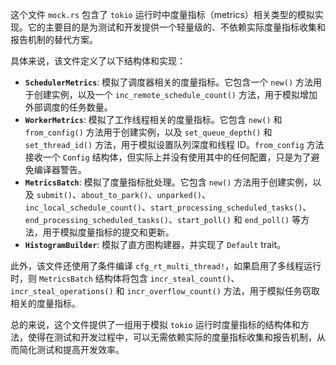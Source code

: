 这个文件 `mock.rs` 包含了 `tokio` 运行时中度量指标（metrics）相关类型的模拟实现。它的主要目的是为测试和开发提供一个轻量级的、不依赖实际度量指标收集和报告机制的替代方案。

具体来说，该文件定义了以下结构体和实现：

*   **`SchedulerMetrics`**:  模拟了调度器相关的度量指标。它包含一个 `new()` 方法用于创建实例，以及一个 `inc_remote_schedule_count()` 方法，用于模拟增加外部调度的任务数量。
*   **`WorkerMetrics`**: 模拟了工作线程相关的度量指标。它包含 `new()` 和 `from_config()` 方法用于创建实例，以及 `set_queue_depth()` 和 `set_thread_id()` 方法，用于模拟设置队列深度和线程 ID。`from_config` 方法接收一个 `Config` 结构体，但实际上并没有使用其中的任何配置，只是为了避免编译器警告。
*   **`MetricsBatch`**: 模拟了度量指标批处理。它包含 `new()` 方法用于创建实例，以及 `submit()`、`about_to_park()`、`unparked()`、`inc_local_schedule_count()`、`start_processing_scheduled_tasks()`、`end_processing_scheduled_tasks()`、`start_poll()` 和 `end_poll()` 等方法，用于模拟度量指标的提交和更新。
*   **`HistogramBuilder`**: 模拟了直方图构建器，并实现了 `Default` trait。

此外，该文件还使用了条件编译 `cfg_rt_multi_thread!`，如果启用了多线程运行时，则 `MetricsBatch` 结构体将包含 `incr_steal_count()`、`incr_steal_operations()` 和 `incr_overflow_count()` 方法，用于模拟任务窃取相关的度量指标。

总的来说，这个文件提供了一组用于模拟 `tokio` 运行时度量指标的结构体和方法，使得在测试和开发过程中，可以无需依赖实际的度量指标收集和报告机制，从而简化测试和提高开发效率。
